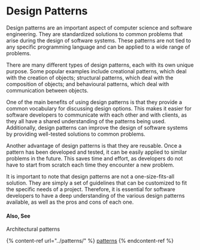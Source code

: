 # Design Patterns

Design patterns are an important aspect of computer science and software engineering. They are standardized solutions to common problems that arise during the design of software systems. These patterns are not tied to any specific programming language and can be applied to a wide range of problems.

There are many different types of design patterns, each with its own unique purpose. Some popular examples include creational patterns, which deal with the creation of objects; structural patterns, which deal with the composition of objects; and behavioural patterns, which deal with communication between objects.

One of the main benefits of using design patterns is that they provide a common vocabulary for discussing design options. This makes it easier for software developers to communicate with each other and with clients, as they all have a shared understanding of the patterns being used. Additionally, design patterns can improve the design of software systems by providing well-tested solutions to common problems.

Another advantage of design patterns is that they are reusable. Once a pattern has been developed and tested, it can be easily applied to similar problems in the future. This saves time and effort, as developers do not have to start from scratch each time they encounter a new problem.

It is important to note that design patterns are not a one-size-fits-all solution. They are simply a set of guidelines that can be customized to fit the specific needs of a project. Therefore, it is essential for software developers to have a deep understanding of the various design patterns available, as well as the pros and cons of each one.



#### Also, See

Architectural patterns

{% content-ref url="../patterns/" %}
[patterns](../patterns/)
{% endcontent-ref %}
